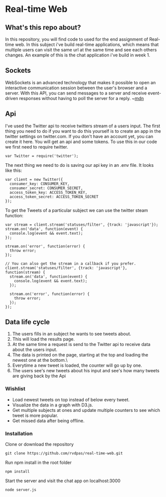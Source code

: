 # Real-time Web

## What's this repo about?
In this repository, you will find code to used for the end assignment of Real-time web. In this subject i've build real-time applications, which means that multiple users can visit the same url at the same time and see each others changes. An example of this is the chat application i've build in week 1.

## Sockets
WebSockets is an advanced technology that makes it possible to open an interactive communication session between the user's browser and a server. With this API, you can send messages to a server and receive event-driven responses without having to poll the server for a reply. ~[mdn](https://developer.mozilla.org/en-US/docs/Web/API/WebSockets_API)

## Api
I've used the Twitter api to receive twitters stream of a users input. The first thing you need to do if you want to do this yourself is to create an app in the twitter settings on twitter.com. If you don't have an account yet, you can create it here. You will get an api and some tokens. To use this in our code we first need to require twitter.
```
var Twitter = require('twitter');
```
The next thing we need to do is saving our api key in an .env file. It looks like this:
```
var client = new Twitter({
  consumer_key: CONSUMER_KEY,
  consumer_secret: CONSUMER_SECRET,
  access_token_key: ACCESS_TOKEN_KEY,
  access_token_secret: ACCESS_TOKEN_SECRET
});
```

To get the Tweets of a particular subject we can use the twitter steam function:
```
var stream = client.stream('statuses/filter', {track: 'javascript'});
stream.on('data', function(event) {
  console.log(event && event.text);
});
 
stream.on('error', function(error) {
  throw error;
});
 
// You can also get the stream in a callback if you prefer. 
client.stream('statuses/filter', {track: 'javascript'}, function(stream) {
  stream.on('data', function(event) {
    console.log(event && event.text);
  });
 
  stream.on('error', function(error) {
    throw error;
  });
});
```

## Data life cycle
1. The users fills in an subject he wants to see tweets about. 
2. This will load the results page.
3. At the same time a request is send to the Twitter api to receive data about the users input.
4. The data is printed on the page, starting at the top and loading the newest one at the bottom.\
5. Everytime a new tweet is loaded, the counter will go up by one.
6. The users see's new tweets about his input and see's how many tweets are giving back by the Api

### Wishlist
- Load newest tweets on top instead of below every tweet.
- Visualize the data in a graph with D3.js.
- Get multiple subjects at ones and update multiple counters to see which tweet is more popular.
- Get missed data after being offline.

### Installation
Clone or download the repository  
```
git clone https://github.com/rvdpas/real-time-web.git
```

Run npm install in the root folder  
```
npm install
```

Start the server and visit the chat app on localhost:3000
```
node server.js
```

